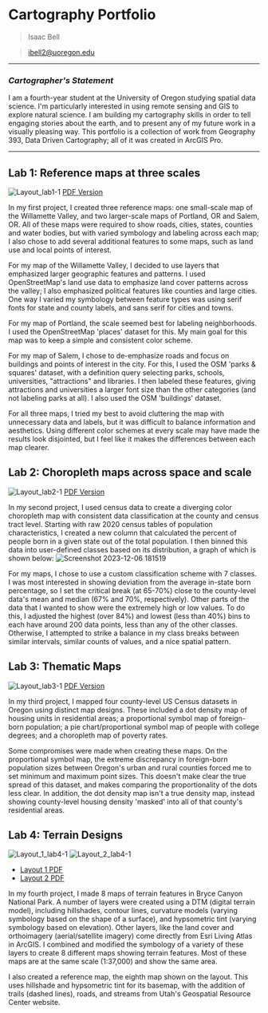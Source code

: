 # Cartography Portfolio
> Isaac Bell

> ibell2@uoregon.edu

***

### *Cartographer's Statement*
I am a fourth-year student at the University of Oregon studying spatial data science. I'm particularly interested in using remote sensing
and GIS to explore natural science. I am building my cartography skills in order to tell engaging stories about the earth, and to present any of my future 
work in a visually pleasing way. This portfolio is a collection of work from Geography 393, Data Driven Cartography; all of it was created in ArcGIS Pro.
***

## Lab 1: Reference maps at three scales
![Layout_lab1-1](https://github.com/ibell13/393_carto/assets/122644517/75aa0cf6-e629-456e-a07d-527e7c736c91)
[PDF Version](./pdfs/Layout_lab1.pdf)

In my first project, I created three reference maps: one small-scale map of the Willamette Valley, and two larger-scale maps of Portland, OR and Salem, OR.
All of these maps were required to show roads, cities, states, counties and water bodies, but with varied symbology and labeling across each map; I also chose to add several
additional features to some maps, such as land use and local points of interest. 

For my map of the Willamette Valley, I decided to use layers that
emphasized larger geographic features and patterns. I used OpenStreetMap's land use data to emphasize land cover patterns across the valley; I also emphasized political
features like counties and large cities. One way I varied my symbology between feature
types was using serif fonts for state and county labels, and sans serif for cities and
towns.

For my map of Portland, the scale seemed best for labeling neighborhoods. I
used the OpenStreetMap 'places' dataset for this. My main
goal for this map was to keep a simple and consistent color scheme.

For my map of Salem, I chose to de-emphasize roads and focus on buildings and
points of interest in the city. For this, I used the OSM 'parks & squares' dataset, with a
definition query selecting parks, schools, universities, "attractions" and libraries. I then
labeled these features, giving attractions and universities a larger font size than the
other categories (and not labeling parks at all). I also used the OSM 'buildings' dataset.

For all three maps, I tried my best to avoid cluttering the map with unnecessary
data and labels, but it was difficult to balance information and aesthetics. Using different color schemes at every scale may have made the results look disjointed, but
I feel like it makes the differences between each map clearer.

## Lab 2: Choropleth maps across space and scale
![Layout_lab2-1](https://github.com/ibell13/393_carto/assets/122644517/b3e15212-216d-4320-8bb2-2f2ba6531c0d)
[PDF Version](/pdfs/Layout_lab2.pdf)

In my second project, I used census data to create a diverging color choropleth map with consistent data classification at the county and census tract level.
Starting with raw 2020 census tables of population characteristics, I created a new column that calculated the percent of people born in a given state out of the total
population. I then binned this data into user-defined classes based on its distribution, a graph of which is shown below:
![Screenshot 2023-12-06 181519](https://github.com/ibell13/393_carto/assets/122644517/977a6698-a096-44c1-ac32-9cbf1bac276d)

For my maps, I chose to use a custom classification scheme with 7 classes. I
was most interested in showing deviation from the average in-state born percentage, so
I set the critical break (at 65-70%) close to the county-level data's mean and median (67% and 70%,
respectively). Other parts of the data that I wanted to show were the extremely high or
low values. To do this, I adjusted the highest (over 84%) and lowest (less than 40%)
bins to each have around 200 data points, less than any of the other classes.
Otherwise, I attempted to strike a balance in my class breaks between similar intervals,
similar counts of values, and a nice spatial pattern.

## Lab 3: Thematic Maps
![Layout_lab3-1](https://github.com/ibell13/393_carto/assets/122644517/ad4edb4c-035b-4615-bc87-b9c2233724c2)
[PDF Version](/pdfs/Layout_lab3.pdf)

In my third project, I mapped four county-level US Census datasets in Oregon using distinct map designs.
These included a dot density map of housing units in residential areas; 
a proportional symbol map of foreign-born population; a pie chart/proportional symbol map of people with college degrees; 
and a choropleth map of poverty rates.

Some compromises were made when creating these maps. On the proportional symbol map, the extreme discrepancy in foreign-born population sizes between Oregon's urban and rural counties 
forced me to set minimum and maximum point sizes. This doesn't make clear the true spread of this dataset, and makes comparing the proportionality of the dots less clear. In addition, the dot density map isn't a true density map, instead showing county-level housing density 'masked' into all of that county's residential areas.

## Lab 4: Terrain Designs
![Layout_1_lab4-1](https://github.com/ibell13/393_carto/assets/122644517/f6834a89-2f1b-4de3-b09f-76ee2f75cec1)
![Layout_2_lab4-1](https://github.com/ibell13/393_carto/assets/122644517/4b1e2afa-d446-4069-bfd2-2056d2e7b977)

- [Layout 1 PDF](/pdfs/Layout_1_lab4.pdf)
- [Layout 2 PDF](/pdfs/Layout_2_lab4.pdf)

In my fourth project, I made 8 maps of terrain features in Bryce Canyon National Park. A number of layers were created using a DTM (digital terrain model), including hillshades, contour lines, 
curvature models (varying symbology based on the shape of a surface), and hypsometric tint (varying symbology based on elevation). Other layers, like the land cover and orthoimagery (aerial/satellite 
imagery) come directly from Esri Living Atlas in ArcGIS. I combined and modified the symbology of a variety of these layers to create 8 different maps showing terrain features.
Most of these maps are at the same scale (1:37,000) and show the same area.

I also created a reference map, the eighth map shown on the layout. This uses hillshade and hypsometric tint for its basemap, with the addition of trails (dashed lines), roads, and streams from Utah's
Geospatial Resource Center website.
